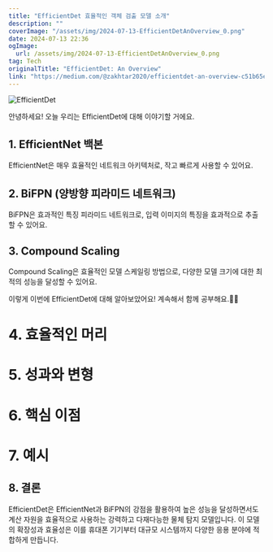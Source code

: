 ```yaml
---
title: "EfficientDet 효율적인 객체 검출 모델 소개"
description: ""
coverImage: "/assets/img/2024-07-13-EfficientDetAnOverview_0.png"
date: 2024-07-13 22:36
ogImage: 
  url: /assets/img/2024-07-13-EfficientDetAnOverview_0.png
tag: Tech
originalTitle: "EfficientDet: An Overview"
link: "https://medium.com/@zakhtar2020/efficientdet-an-overview-c51b65ed7fcb"
---
```



![EfficientDet](/assets/img/2024-07-13-EfficientDetAnOverview_0.png)

안녕하세요! 오늘 우리는 EfficientDet에 대해 이야기할 거에요.

## 1. EfficientNet 백본

EfficientNet은 매우 효율적인 네트워크 아키텍처로, 작고 빠르게 사용할 수 있어요.

## 2. BiFPN (양방향 피라미드 네트워크)

BiFPN은 효과적인 특징 피라미드 네트워크로, 입력 이미지의 특징을 효과적으로 추출할 수 있어요.

## 3. Compound Scaling

Compound Scaling은 효율적인 모델 스케일링 방법으로, 다양한 모델 크기에 대한 최적의 성능을 달성할 수 있어요.

이렇게 이번에 EfficientDet에 대해 알아보았어요! 계속해서 함께 공부해요.🔮✨

<div class="content-ad"></div>

# 4. 효율적인 머리

# 5. 성과와 변형

# 6. 핵심 이점

# 7. 예시

<div class="content-ad"></div>

## 8. 결론

EfficientDet은 EfficientNet과 BiFPN의 강점을 활용하여 높은 성능을 달성하면서도 계산 자원을 효율적으로 사용하는 강력하고 다재다능한 물체 탐지 모델입니다. 이 모델의 확장성과 효율성은 이를 휴대폰 기기부터 대규모 시스템까지 다양한 응용 분야에 적합하게 만듭니다.
